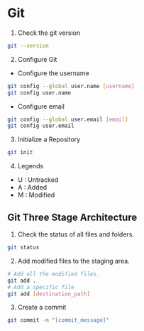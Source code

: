 # Git

1. Check the git version

```bash
git --version
```

2. Configure Git

- Configure the username

```bash
git config --global user.name [username]
git config user.name
```

- Configure email

```bash
git config --global user.email [email]
git config user.email
```

3. Initialize a Repository
```bash
git init
```

4. Legends
- U : Untracked
- A : Added
- M : Modified

## Git Three Stage Architecture
1. Check the status of all files and folders.
```bash
git status
```

2. Add modified files to the staging area.
```bash
# Add all the modified files.
git add .
# Add a specific file
git add [destination_path]
```

3. Create a commit
```bash
git commit -m "[commit_message]"
```